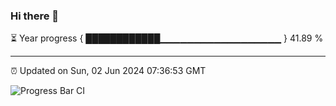 ### Hi there 👋

⏳ Year progress { ████████████▁▁▁▁▁▁▁▁▁▁▁▁▁▁▁▁▁▁ } 41.89 %

---

⏰ Updated on Sun, 02 Jun 2024 07:36:53 GMT

![Progress Bar CI](https://github.com/IshwaranRudhara/GIT-ACTION/workflows/Progress%20Bar%20CI/badge.svg)
